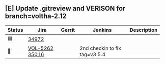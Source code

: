 [E] Update .gitreview and VERISON for branch=voltha-2.12
--------------------------------------------------------

| Status | Jira | Gerrit | Jenkins | Description |
| ------ | ---- | ------ | ------- | ----------- |
| :green_square: | [34972](https://gerrit.opencord.org/c/voltha-go/+/34972) | | |
| :hammer: | [VOL-5262](https://jira.opencord.org/browse/VOL-5262) [35016](https://gerrit.opencord.org/c/voltha-go/+/35016) | | 2nd checkin to fix tag=v3.5.4 |
